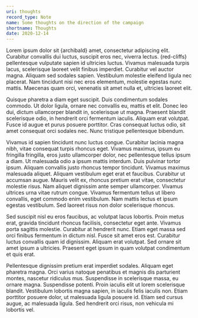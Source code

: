 ```yaml
---
uri: thoughts
record_type: Note
name: Some thoughts on the direction of the campaign
shortname: Thoughts
date: 2020-12-14
---
```


Lorem ipsum dolor sit {archibald} amet, consectetur adipiscing elit. Curabitur convallis dui luctus, suscipit eros nec, viverra lectus. {red-cliffs} pellentesque vulputate sapien id ultricies luctus. Vivamus malesuada turpis lacus, scelerisque laoreet velit finibus imperdiet. Curabitur vel auctor magna. Aliquam sed sodales sapien. Vestibulum molestie eleifend ligula nec placerat. Nam tincidunt nisi nec eros elementum, molestie egestas nunc mattis. Maecenas quam orci, venenatis sit amet nulla et, ultricies laoreet elit.

Quisque pharetra a diam eget suscipit. Duis condimentum sodales commodo. Ut dolor ligula, ornare nec convallis eu, mattis et elit. Donec leo dui, dictum ullamcorper blandit in, scelerisque ut magna. Praesent blandit scelerisque odio, in hendrerit orci fermentum iaculis. Aliquam erat volutpat. Fusce id augue et purus posuere porttitor. Cras consequat luctus odio, sit amet consequat orci sodales nec. Nunc tristique pellentesque bibendum.

Vivamus id sapien tincidunt nunc luctus congue. Curabitur lacinia magna nibh, vitae consequat turpis rhoncus eget. Vivamus maximus, ipsum eu fringilla fringilla, eros justo ullamcorper dolor, nec pellentesque tellus ipsum a diam. Ut malesuada odio a ipsum mattis interdum. Duis pulvinar tortor ipsum. Aliquam convallis justo rhoncus tempor tincidunt. Vivamus maximus malesuada aliquet. Aliquam vestibulum eget erat et faucibus. Curabitur ut accumsan augue. Mauris velit ex, rhoncus pretium erat vitae, consectetur molestie risus. Nam aliquet dignissim ante semper ullamcorper. Vivamus ultrices urna vitae rutrum congue. Vivamus fermentum tellus ut libero convallis, eget commodo enim vestibulum. Nam mattis lectus et ipsum egestas vestibulum. Sed laoreet risus non dolor scelerisque rhoncus.

Sed suscipit nisl eu eros faucibus, ac volutpat lacus lobortis. Proin metus erat, gravida tincidunt rhoncus facilisis, consectetur eget ante. Vivamus porta sagittis molestie. Curabitur at hendrerit nunc. Etiam eget massa sed orci finibus fermentum in dictum nisl. Fusce sit amet eros est. Curabitur luctus convallis quam id dignissim. Aliquam erat volutpat. Sed ornare sit amet ipsum a ultricies. Praesent eget ipsum in quam volutpat condimentum et quis erat.

Pellentesque dignissim pretium erat imperdiet sodales. Aliquam eget pharetra magna. Orci varius natoque penatibus et magnis dis parturient montes, nascetur ridiculus mus. Suspendisse in scelerisque massa, eu ornare magna. Suspendisse potenti. Proin iaculis elit ut lorem scelerisque blandit. Vestibulum lobortis magna sapien, in iaculis felis iaculis non. Etiam porttitor posuere dolor, ut malesuada ligula posuere id. Etiam sed cursus augue, ac malesuada ligula. Sed hendrerit orci risus, non vehicula mi lobortis vel.
